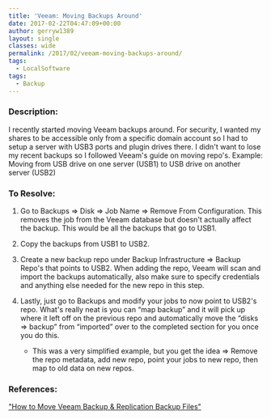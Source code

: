 ```yaml
---
title: 'Veeam: Moving Backups Around'
date: 2017-02-22T04:47:09+00:00
author: gerryw1389
layout: single
classes: wide
permalink: /2017/02/veeam-moving-backups-around/
tags:
  - LocalSoftware
tags:
  - Backup
---
```

<!--more-->

### Description:

I recently started moving Veeam backups around. For security, I wanted my shares to be accessible only from a specific domain account so I had to setup a server with USB3 ports and plugin drives there. I didn't want to lose my recent backups so I followed Veeam's guide on moving repo's. Example: Moving from USB drive on one server (USB1) to USB drive on another server (USB2)

### To Resolve:

1. Go to Backups => Disk => Job Name => Remove From Configuration. This removes the job from the Veeam database but doesn't actually affect the backup. This would be all the backups that go to USB1.

2. Copy the backups from USB1 to USB2.

3. Create a new backup repo under Backup Infrastructure => Backup Repo's that points to USB2. When adding the repo, Veeam will scan and import the backups automatically, also make sure to specify credentials and anything else needed for the new repo in this step.

4. Lastly, just go to Backups and modify your jobs to now point to USB2's repo. What's really neat is you can &#8220;map backup&#8221; and it will pick up where it left off on the previous repo and automatically move the &#8220;disks => backup&#8221; from &#8220;imported&#8221; over to the completed section for you once you do this.

   - This was a very simplified example, but you get the idea => Remove the repo metadata, add new repo, point your jobs to new repo, then map to old data on new repos.

### References:

["How to Move Veeam Backup & Replication Backup Files"](https://www.veeam.com/kb1729)  